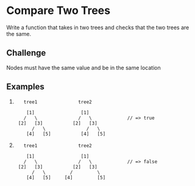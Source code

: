 # Compare Two Trees

Write a function that takes in two trees and checks that the two trees are the same.

## Challenge

Nodes must have the same value and be in the same location

## Examples

1. 
          tree1               tree2
          
           [1]                 [1]
          /   \               /   \             // => true
        [2]   [3]           [2]   [3]
             /   \               /   \
           [4]   [5]           [4]   [5]

2.
          tree1               tree2
          
           [1]                 [1]
          /   \               /   \             // => false
        [2]   [3]           [2]   [3]
             /   \         /         \
           [4]   [5]     [4]         [5]
